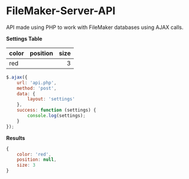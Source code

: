 # FileMaker-Server-API

API made using PHP to work with FileMaker databases using AJAX calls.

__Settings Table__

| color    | position  | size   |
| -------- |:---------:| ------:|
| red      |           | 3      |

```js
$.ajax({
    url: 'api.php',
    method: 'post',
    data: {
        layout: 'settings'
    },
    success: function (settings) {
        console.log(settings);
    }
});
```

__Results__
```js
{
    color: 'red',
    position: null,
    size: 3
}
```